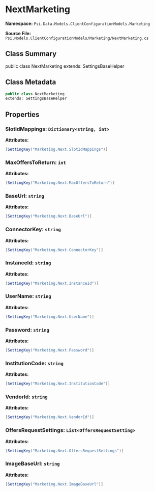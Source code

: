 # NextMarketing

**Namespace:** `Psi.Data.Models.ClientConfigurationModels.Marketing`

**Source File:** `Psi.Models.ClientConfigurationModels/Marketing/NextMarketing.cs`

## Class Summary

public class NextMarketing
extends: SettingsBaseHelper

## Class Metadata

```typescript
public class NextMarketing
extends: SettingsBaseHelper
```

## Properties

### SlotIdMappings: `Dictionary<string, int>`

**Attributes:**
```csharp
[SettingKey("Marketing.Next.SlotIdMappings")]
```

### MaxOffersToReturn: `int`

**Attributes:**
```csharp
[SettingKey("Marketing.Next.MaxOffersToReturn")]
```

### BaseUrl: `string`

**Attributes:**
```csharp
[SettingKey("Marketing.Next.BaseUrl")]
```

### ConnectorKey: `string`

**Attributes:**
```csharp
[SettingKey("Marketing.Next.ConnectorKey")]
```

### InstanceId: `string`

**Attributes:**
```csharp
[SettingKey("Marketing.Next.InstanceId")]
```

### UserName: `string`

**Attributes:**
```csharp
[SettingKey("Marketing.Next.UserName")]
```

### Password: `string`

**Attributes:**
```csharp
[SettingKey("Marketing.Next.Password")]
```

### InstitutionCode: `string`

**Attributes:**
```csharp
[SettingKey("Marketing.Next.InstitutionCode")]
```

### VendorId: `string`

**Attributes:**
```csharp
[SettingKey("Marketing.Next.VendorId")]
```

### OffersRequestSettings: `List<OffersRequestSetting>`

**Attributes:**
```csharp
[SettingKey("Marketing.Next.OffersRequestSettings")]
```

### ImageBaseUrl: `string`

**Attributes:**
```csharp
[SettingKey("Marketing.Next.ImageBaseUrl")]
```
